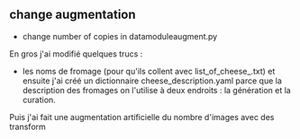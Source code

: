 ## change augmentation
- change number of copies in datamoduleaugment.py

En gros j'ai modifié quelques trucs : 
- les noms de fromage (pour qu'ils collent avec list_of_cheese_.txt)
et ensuite j'ai créé un dictionnaire cheese_description.yaml parce que la description des fromages on l'utilise à deux endroits : la génération et la curation.

Puis j'ai fait une augmentation artificielle du nombre d'images avec des transform